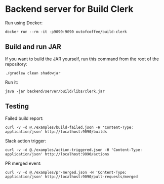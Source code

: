 Backend server for Build Clerk
==============================

Run using Docker:

    docker run --rm -it -p9090:9090 outofcoffee/build-clerk

## Build and run JAR

If you want to build the JAR yourself, run this command from the root of the repository:

    ./gradlew clean shadowjar

Run it:

    java -jar backend/server/build/libs/clerk.jar

## Testing

Failed build report:

    curl -v -d @./examples/build-failed.json -H 'Content-Type: application/json' http://localhost:9090/builds

Slack action trigger:

    curl -v -d @./examples/action-triggered.json -H 'Content-Type: application/json' http://localhost:9090/actions

PR merged event:

    curl -v -d @./examples/pr-merged.json -H 'Content-Type: application/json' http://localhost:9090/pull-requests/merged
